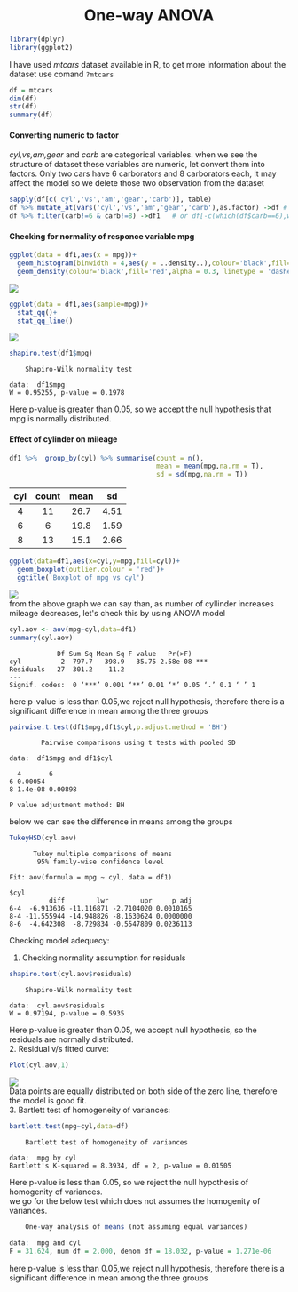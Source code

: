 <font><h1 align='center'> One-way ANOVA</h1></font>
```r
library(dplyr) 
library(ggplot2)
```
I have used _mtcars_ dataset available in R, to get more information about the dataset use comand ```?mtcars```
```r
df = mtcars
dim(df)
str(df)
summary(df)
```
#### Converting numeric to factor

_cyl,vs,am,gear_ and _carb_ are categorical variables. when we see the structure of dataset these variables are numeric, let convert them into factors. Only two cars have 6 carborators and 8 carborators each, It may affect the model so we delete those two observation from the dataset
```r
sapply(df[c('cyl','vs','am','gear','carb')], table)
df %>% mutate_at(vars('cyl','vs','am','gear','carb'),as.factor) ->df # or df <- mutate_at(df,vars('cyl','vs','am','gear','carb'),as.factor)
df %>% filter(carb!=6 & carb!=8) ->df1   # or df[-c(which(df$carb==6),which(df$carb==8)),] -> df1
```
#### Checking for normality of responce variable mpg
```r
ggplot(data = df1,aes(x = mpg))+
  geom_histogram(binwidth = 4,aes(y = ..density..),colour='black',fill='white')+
  geom_density(colour='black',fill='red',alpha = 0.3, linetype = 'dashed')
```
![](../master/images/nomallity.png)
```r
ggplot(data = df1,aes(sample=mpg))+
  stat_qq()+
  stat_qq_line()
```
![](../master/images/qqplot.png)
```r
shapiro.test(df1$mpg)
```
```
	Shapiro-Wilk normality test

data:  df1$mpg
W = 0.95255, p-value = 0.1978
```
Here p-value is greater than 0.05, so we accept the null hypothesis that mpg is normally distributed.
#### Effect of cylinder on mileage
```r
df1 %>%  group_by(cyl) %>% summarise(count = n(),
                                     mean = mean(mpg,na.rm = T),
                                     sd = sd(mpg,na.rm = T))
```
|cyl|count|mean|sd|
|:---:|:---:|:---:|:---:|
|4  |11|26.7|4.51|
|6|6|19.8|1.59|
|8|13|15.1|2.66|
```r
ggplot(data=df1,aes(x=cyl,y=mpg,fill=cyl))+
  geom_boxplot(outlier.colour = 'red')+
  ggtitle('Boxplot of mpg vs cyl')
```
![](../master/images/boxplotcyl.png)\
from the above graph we can say than, as number of cyllinder increases mileage decreases, let's check this by using ANOVA model
```r
cyl.aov <- aov(mpg~cyl,data=df1)
summary(cyl.aov)
```
```
            Df Sum Sq Mean Sq F value   Pr(>F)    
cyl          2  797.7   398.9   35.75 2.58e-08 ***
Residuals   27  301.2    11.2                     
---
Signif. codes:  0 ‘***’ 0.001 ‘**’ 0.01 ‘*’ 0.05 ‘.’ 0.1 ‘ ’ 1
```
here p-value is less than 0.05,we reject null hypothesis, therefore there is a significant difference in mean among the three groups
```r
pairwise.t.test(df1$mpg,df1$cyl,p.adjust.method = 'BH')
```
```
      	Pairwise comparisons using t tests with pooled SD 

data:  df1$mpg and df1$cyl 

  4       6      
6 0.00054 -      
8 1.4e-08 0.00898

P value adjustment method: BH 
```
below we can see the difference in means among the groups
```r
TukeyHSD(cyl.aov)
```
```
      Tukey multiple comparisons of means
       95% family-wise confidence level

Fit: aov(formula = mpg ~ cyl, data = df1)

$cyl
          diff        lwr        upr     p adj
6-4  -6.913636 -11.116871 -2.7104020 0.0010165
8-4 -11.555944 -14.948826 -8.1630624 0.0000000
8-6  -4.642308  -8.729834 -0.5547809 0.0236113
```
Checking model adequecy:
1. Checking normality assumption for residuals
```r
shapiro.test(cyl.aov$residuals)
```
```
	Shapiro-Wilk normality test

data:  cyl.aov$residuals
W = 0.97194, p-value = 0.5935
```
Here p-value is greater than 0.05, we accept null hypothesis, so the residuals are normally distributed. \
2. Residual v/s fitted curve:
```r
Plot(cyl.aov,1)
```
![](../master/images/residualscyl.png) \
Data points are equally distributed on both side of the zero line, therefore the model is good fit.\
3. Bartlett test of homogeneity of variances: 
```r
bartlett.test(mpg~cyl,data=df)
```
```
	Bartlett test of homogeneity of variances

data:  mpg by cyl
Bartlett's K-squared = 8.3934, df = 2, p-value = 0.01505
```
Here p-value is less than 0.05, so we reject the null hypothesis of homogenity of variances.\
we go for the below test which does not assumes the homogenity of variances.
```r
   	One-way analysis of means (not assuming equal variances)

data:  mpg and cyl
F = 31.624, num df = 2.000, denom df = 18.032, p-value = 1.271e-06
```
here p-value is less than 0.05,we reject null hypothesis, therefore there is a significant difference in mean among the three groups

